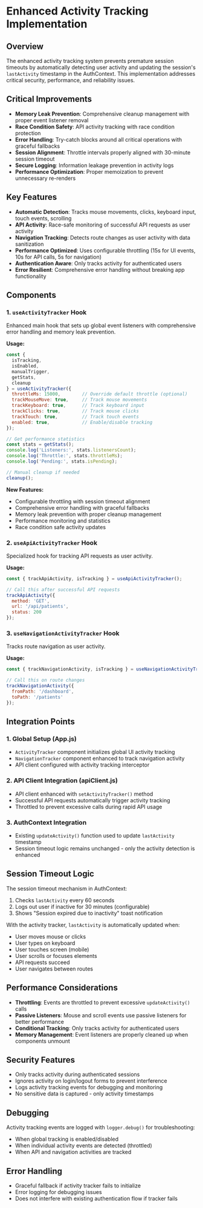 # Enhanced Activity Tracking Implementation

## Overview

The enhanced activity tracking system prevents premature session timeouts by automatically detecting user activity and updating the session's `lastActivity` timestamp in the AuthContext. This implementation addresses critical security, performance, and reliability issues.

## Critical Improvements

- **Memory Leak Prevention**: Comprehensive cleanup management with proper event listener removal
- **Race Condition Safety**: API activity tracking with race condition protection
- **Error Handling**: Try-catch blocks around all critical operations with graceful fallbacks
- **Session Alignment**: Throttle intervals properly aligned with 30-minute session timeout
- **Secure Logging**: Information leakage prevention in activity logs
- **Performance Optimization**: Proper memoization to prevent unnecessary re-renders

## Key Features

- **Automatic Detection**: Tracks mouse movements, clicks, keyboard input, touch events, scrolling
- **API Activity**: Race-safe monitoring of successful API requests as user activity  
- **Navigation Tracking**: Detects route changes as user activity with data sanitization
- **Performance Optimized**: Uses configurable throttling (15s for UI events, 10s for API calls, 5s for navigation)
- **Authentication Aware**: Only tracks activity for authenticated users
- **Error Resilient**: Comprehensive error handling without breaking app functionality

## Components

### 1. `useActivityTracker` Hook
Enhanced main hook that sets up global event listeners with comprehensive error handling and memory leak prevention.

**Usage:**
```javascript
const { 
  isTracking, 
  isEnabled, 
  manualTrigger, 
  getStats, 
  cleanup 
} = useActivityTracker({
  throttleMs: 15000,        // Override default throttle (optional)
  trackMouseMove: true,     // Track mouse movements
  trackKeyboard: true,      // Track keyboard input
  trackClicks: true,        // Track mouse clicks
  trackTouch: true,         // Track touch events
  enabled: true,            // Enable/disable tracking
});

// Get performance statistics
const stats = getStats();
console.log('Listeners:', stats.listenersCount);
console.log('Throttle:', stats.throttleMs);
console.log('Pending:', stats.isPending);

// Manual cleanup if needed
cleanup();
```

**New Features:**
- Configurable throttling with session timeout alignment
- Comprehensive error handling with graceful fallbacks  
- Memory leak prevention with proper cleanup management
- Performance monitoring and statistics
- Race condition safe activity updates

### 2. `useApiActivityTracker` Hook
Specialized hook for tracking API requests as user activity.

**Usage:**
```javascript
const { trackApiActivity, isTracking } = useApiActivityTracker();

// Call this after successful API requests
trackApiActivity({
  method: 'GET',
  url: '/api/patients',
  status: 200
});
```

### 3. `useNavigationActivityTracker` Hook
Tracks route navigation as user activity.

**Usage:**
```javascript
const { trackNavigationActivity, isTracking } = useNavigationActivityTracker();

// Call this on route changes
trackNavigationActivity({
  fromPath: '/dashboard',
  toPath: '/patients'
});
```

## Integration Points

### 1. Global Setup (App.js)
- `ActivityTracker` component initializes global UI activity tracking
- `NavigationTracker` component enhanced to track navigation activity
- API client configured with activity tracking interceptor

### 2. API Client Integration (apiClient.js)
- API client enhanced with `setActivityTracker()` method
- Successful API requests automatically trigger activity tracking
- Throttled to prevent excessive calls during rapid API usage

### 3. AuthContext Integration
- Existing `updateActivity()` function used to update `lastActivity` timestamp
- Session timeout logic remains unchanged - only the activity detection is enhanced

## Session Timeout Logic

The session timeout mechanism in AuthContext:
1. Checks `lastActivity` every 60 seconds
2. Logs out user if inactive for 30 minutes (configurable)
3. Shows "Session expired due to inactivity" toast notification

With the activity tracker, `lastActivity` is automatically updated when:
- User moves mouse or clicks
- User types on keyboard  
- User touches screen (mobile)
- User scrolls or focuses elements
- API requests succeed
- User navigates between routes

## Performance Considerations

- **Throttling**: Events are throttled to prevent excessive `updateActivity()` calls
- **Passive Listeners**: Mouse and scroll events use passive listeners for better performance
- **Conditional Tracking**: Only tracks activity for authenticated users
- **Memory Management**: Event listeners are properly cleaned up when components unmount

## Security Features

- Only tracks activity during authenticated sessions
- Ignores activity on login/logout forms to prevent interference
- Logs activity tracking events for debugging and monitoring
- No sensitive data is captured - only activity timestamps

## Debugging

Activity tracking events are logged with `logger.debug()` for troubleshooting:
- When global tracking is enabled/disabled
- When individual activity events are detected (throttled)
- When API and navigation activities are tracked

## Error Handling

- Graceful fallback if activity tracker fails to initialize
- Error logging for debugging issues
- Does not interfere with existing authentication flow if tracker fails